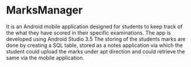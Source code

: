 # MarksManager
It is an Android mobile application designed for students to keep track of the what they have scored in their specific examinations. The app is 
developed using Android Studio 3.5
The storing of the students marks are done by creating a SQL table, stored as a notes application via which the student could upload
the marks under apt direction and could retrieve the same via the mobile application.
